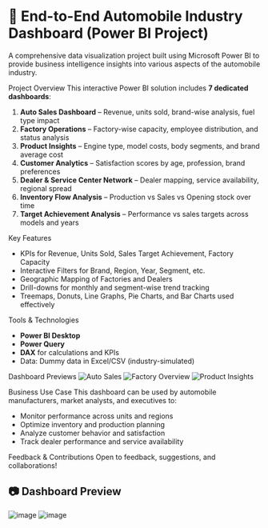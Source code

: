 # 🚗 End-to-End Automobile Industry Dashboard (Power BI Project)
A comprehensive data visualization project built using Microsoft Power BI to provide business intelligence insights into various aspects of the automobile industry.

Project Overview
This interactive Power BI solution includes **7 dedicated dashboards**:
1. **Auto Sales Dashboard** – Revenue, units sold, brand-wise analysis, fuel type impact
2. **Factory Operations** – Factory-wise capacity, employee distribution, and status analysis
3. **Product Insights** – Engine type, model costs, body segments, and brand average cost
4. **Customer Analytics** – Satisfaction scores by age, profession, brand preferences
5. **Dealer & Service Center Network** – Dealer mapping, service availability, regional spread
6. **Inventory Flow Analysis** – Production vs Sales vs Opening stock over time
7. **Target Achievement Analysis** – Performance vs sales targets across models and years

Key Features
- KPIs for Revenue, Units Sold, Sales Target Achievement, Factory Capacity
- Interactive Filters for Brand, Region, Year, Segment, etc.
- Geographic Mapping of Factories and Dealers
- Drill-downs for monthly and segment-wise trend tracking
- Treemaps, Donuts, Line Graphs, Pie Charts, and Bar Charts used effectively

Tools & Technologies
- **Power BI Desktop**
- **Power Query** 
- **DAX** for calculations and KPIs
- Data: Dummy data in Excel/CSV (industry-simulated)

Dashboard Previews
![Auto Sales](./images/auto-dashboard.png)
![Factory Overview](./images/factory-dashboard.png)
![Product Insights](./images/product-insights.png)

Business Use Case
This dashboard can be used by automobile manufacturers, market analysts, and executives to:
- Monitor performance across units and regions
- Optimize inventory and production planning
- Analyze customer behavior and satisfaction
- Track dealer performance and service availability

Feedback & Contributions
Open to feedback, suggestions, and collaborations!


## 📷 Dashboard Preview
![image](https://github.com/user-attachments/assets/ec237f28-a1c8-4315-b71a-612c511db181)
![image](https://github.com/user-attachments/assets/76e3dd55-6309-482a-ad34-ab4b13fe41b7)

